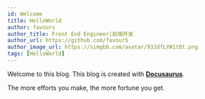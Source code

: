 ```yaml
---
id: Welcome
title: HelloWorld
author: favours
author_title: Front End Engineer|前端开发
author_url: https://github.com/favour5
author_image_url: https://simgbb.com/avatar/93JdfLYW1t8t.png
tags: [HelloWorld]
---
```


Welcome to this blog. This blog is created with [**Docusaurus**](https://v2.docusaurus.io/).
<!--truncate-->
The more efforts you make, the more fortune you get.
